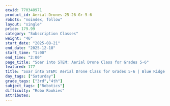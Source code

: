 ```yaml
---
ecwid: 770348971
product_id: Aerial-Drones-25-26-Gr-5-6
robots: "noindex, follow"
layout: "single"
price: 179.99
category: "Subscription Classes"
weight: "46"
start_date: "2025-08-21"
end_date: "2025-12-18"
start_time: "1:00"
end_time: "2:00"
page_title: "Soar into STEM: Aerial Drone Class for Grades 5-6"
featured: 177
title: "Soar into STEM: Aerial Drone Class for Grades 5-6 | Blue Ridge Boost"
day_tags: ["Saturday"]
grade_tags: ["3rd","4th"]
subject_tags: ["Robotics"]
difficulty: "Robo Rookies"
attributes:
---
```

